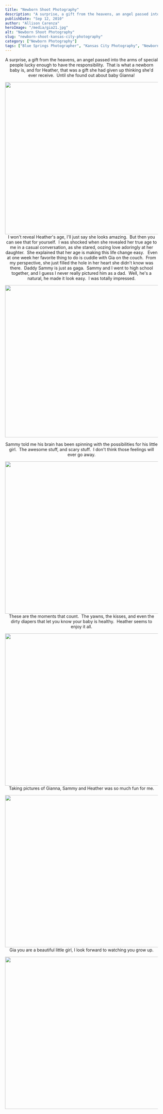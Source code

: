 ```yaml
---
title: "Newborn Shoot Photography"
description: "A surprise, a gift from the heavens, an angel passed into the arms of special people lucky enough to have "
publishDate: "Sep 12, 2010"
author: "Allison Carenza"
heroImage: "/media/gia21.jpg"
alt: "Newborn Shoot Photography"
slug: "newborn-shoot-kansas-city-photography"
category: ["Newborn Photography"]
tags: ["Blue Springs Photographer", "Kansas City Photography", "Newborn"]
---
```


<p style="text-align: center;">A surprise, a gift from the heavens, an angel passed into the arms of special people lucky enough to have the responsibility.  That is what a newborn baby is, and for Heather, that was a gift she had given up thinking she&apos;d ever receive.  Until she found out about baby Gianna!</p>
<p style="text-align: center;"><a rel="attachment wp-att-1432" href="http://www.allisoncarenza.com/archives/1425/gia2-2"><img class="aligncenter size-full wp-image-1432" title="gia2" src="/media/gia21.jpg" alt="" width="742" height="500" srcset="/media/gia21.jpg 742w, /media/gia21-300x202.jpg 300w" sizes="(max-width: 742px) 100vw, 742px" /></a>I won&apos;t reveal Heather&apos;s age, I&apos;ll just say she looks amazing.  But then you can see that for yourself.  I was shocked when she revealed her true age to me in a casual conversation, as she stared, oozing love adoringly at her daughter.  She explained that her age is making this life change easy.   Even at one week her favorite thing to do is cuddle with Gia on the couch.  From my perspective, she just filled the hole in her heart she didn&apos;t know was there.  Daddy Sammy is just as gaga.  Sammy and I went to high school together, and I guess I never really pictured him as a dad.  Well, he&apos;s a natural, he made it look easy.  I was totally impressed.</p>
<p><a rel="attachment wp-att-1429" href="http://www.allisoncarenza.com/archives/1425/gia4"><img class="aligncenter size-full wp-image-1429" title="gia4" src="/media/gia4.jpg" alt="" width="699" height="500" srcset="/media/gia4.jpg 699w, /media/gia4-300x215.jpg 300w" sizes="(max-width: 699px) 100vw, 699px" /></a></p>
<p style="text-align: center;">Sammy told me his brain has been spinning with the possibilities for his little girl.  The awesome stuff, and scary stuff.  I don&apos;t think those feelings will ever go away.</p>
<p style="text-align: center;"><a rel="attachment wp-att-1436" href="http://www.allisoncarenza.com/archives/1425/gia6-2"><img class="aligncenter size-full wp-image-1436" title="gia6" src="/media/gia61.jpg" alt="" width="742" height="500" srcset="/media/gia61.jpg 742w, /media/gia61-300x202.jpg 300w" sizes="(max-width: 742px) 100vw, 742px" /></a>These are the moments that count.  The yawns, the kisses, and even the dirty diapers that let you know your baby is healthy.  Heather seems to enjoy it all.</p>
<p style="text-align: center;"><a rel="attachment wp-att-1435" href="http://www.allisoncarenza.com/archives/1425/gia3-2"><img class="aligncenter size-full wp-image-1435" title="gia3" src="/media/gia31.jpg" alt="" width="742" height="500" srcset="/media/gia31.jpg 742w, /media/gia31-300x202.jpg 300w" sizes="(max-width: 742px) 100vw, 742px" /></a>Taking pictures of Gianna, Sammy and Heather was so much fun for me.</p>
<p style="text-align: center;"><a rel="attachment wp-att-1434" href="http://www.allisoncarenza.com/archives/1425/gia1-2"><img class="aligncenter size-full wp-image-1434" title="gia1" src="/media/gia11.jpg" alt="" width="699" height="500" srcset="/media/gia11.jpg 699w, /media/gia11-300x215.jpg 300w" sizes="(max-width: 699px) 100vw, 699px" /></a>Gia you are a beautiful little girl, I look forward to watching you grow up.</p>
<p><a rel="attachment wp-att-1433" href="http://www.allisoncarenza.com/archives/1425/gia5-2"><img class="aligncenter size-full wp-image-1433" title="gia5" src="/media/gia51.jpg" alt="" width="742" height="500" srcset="/media/gia51.jpg 742w, /media/gia51-300x202.jpg 300w" sizes="(max-width: 742px) 100vw, 742px" /></a></p>
